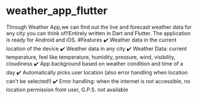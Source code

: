 # weather_app_flutter
Through Weather App,we can find out the live and forecast weather data for any city you can think of!!Entirely written in Dart and Flutter. The application is ready for Android and iOS.
#Features
✔️ Weather data in the current location of the device
✔️ Weather data in any city
✔️ Weather Data: current temperature, feel like temperature, humidity, pressure, wind, visibility, cloudiness
✔️ App background based on weather condition and time of a day
✔️ Automatically picks user location (also error handling when location can't be selected!)
✔️ Error handling: when the internet is not accessible, no location permission from user, G.P.S. not available
